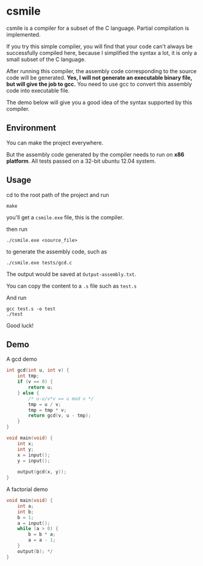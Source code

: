 # csmile

csmile is a compiler for a subset of the C language. Partial compilation is implemented.

If you try this simple compiler, you will find that your code can't always be successfully compiled here, because I simplified the syntax a lot, it is only a small subset of the C language.

After running this compiler, the assembly code corresponding to the source code will be generated. **Yes, I will not generate an executable binary file, but will give the job to gcc.** You need to use gcc to convert this assembly code into executable file. 

The demo below will give you a good idea of the syntax supported by this compiler.



## Environment

You can make the project everywhere.

But the assembly code generated by the compiler needs to run on **x86 platform**. All tests passed on a 32-bit ubuntu 12.04 system.



## Usage

cd to the root path of the project and run

```
make
```

you'll get a `csmile.exe` file, this is the compiler. 

then run

```
./csmile.exe <source_file>
```

to generate the assembly code, such as

```
./csmile.exe tests/gcd.c
```

The output would be saved at `Output-assembly.txt`.

You can copy the content to a `.s` file such as `test.s`

And run

```
gcc test.s -o test
./test
```

Good luck!



## Demo

A gcd demo

```c
int gcd(int u, int v) {
    int tmp;
    if (v == 0) {
        return u;
    } else {
        /* u-u/v*v == u mod v */
        tmp = u / v;
        tmp = tmp * v;
        return gcd(v, u - tmp);
    }
}

void main(void) {
    int x;
    int y;
    x = input();
    y = input();
    
    output(gcd(x, y));
}
```



A factorial demo

```c
void main(void) {
    int a;
    int b;
    b = 1;
    a = input();
    while (a > 0) {
        b = b * a;
        a = a - 1;
    }
    output(b); */
}
```



